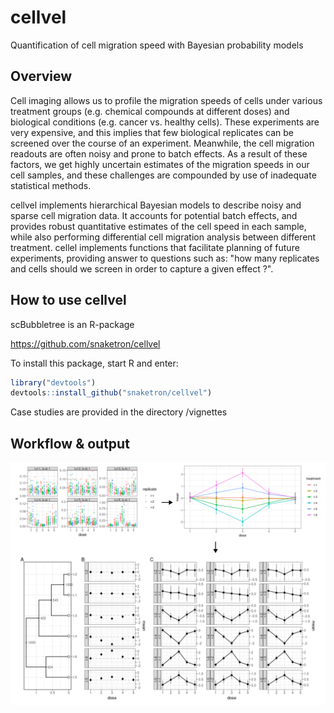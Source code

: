# cellvel
Quantification of cell migration speed with Bayesian probability models

## Overview 
Cell imaging allows us to profile the migration speeds of cells under various
treatment groups (e.g. chemical compounds at different doses) and biological 
conditions (e.g. cancer vs. healthy cells). These experiments are very 
expensive, and this implies that few biological replicates can be screened 
over the course of an experiment. Meanwhile, the cell migration readouts 
are often noisy and prone to batch effects. As a result of these factors, we 
get highly uncertain estimates of the migration speeds in our cell samples,
and these challenges are compounded by use of inadequate statistical methods. 

cellvel implements hierarchical Bayesian models to describe noisy and sparse 
cell migration data. It accounts for potential batch effects, and provides 
robust quantitative estimates of the cell speed in each sample, while also
performing differential cell migration analysis between different treatment.
cellel implements functions that facilitate planning of future experiments, 
providing answer to questions such as: "how many replicates and cells should
we screen in order to capture a given effect ?".

## How to use cellvel

scBubbletree is an R-package

https://github.com/snaketron/cellvel

To install this package, start R and enter:

```r
library("devtools")
devtools::install_github("snaketron/cellvel")
```

Case studies are provided in the directory /vignettes

## Workflow & output 

![alt text](inst/extdata/logo.png)
